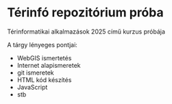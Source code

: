 # Térinfó repozitórium próba
Térinformatikai alkalmazások 2025 című kurzus próbája

A tárgy lényeges pontjai:
- WebGIS ismertetés
- Internet alapismeretek
- git ismeretek
- HTML kód készítés
- JavaScript
- stb
